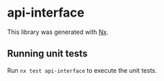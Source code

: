 # api-interface

This library was generated with [Nx](https://nx.dev).

## Running unit tests

Run `nx test api-interface` to execute the unit tests.

